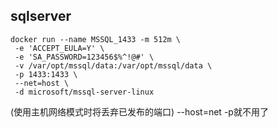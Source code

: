 ## sqlserver

```shell
docker run --name MSSQL_1433 -m 512m \
 -e 'ACCEPT_EULA=Y' \
 -e 'SA_PASSWORD=123456$%^!@#' \
 -v /var/opt/mssql/data:/var/opt/mssql/data \
 -p 1433:1433 \
 --net=host \
 -d microsoft/mssql-server-linux
```
(使用主机网络模式时将丢弃已发布的端口) --host=net -p就不用了
